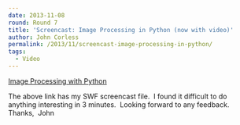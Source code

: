 ```yaml
---
date: 2013-11-08
round: Round 7
title: 'Screencast: Image Processing in Python (now with video)'
author: John Corless
permalink: /2013/11/screencast-image-processing-in-python/
tags:
  - Video
---
```

[Image Processing with Python][1]

The above link has my SWF screencast file.  I found it difficult to do anything interesting in 3 minutes.  Looking forward to any feedback.  Thanks,  John

 [1]: /software-carpentry-training-website/uploads/2013/11/2013-11-17_1820.swf
